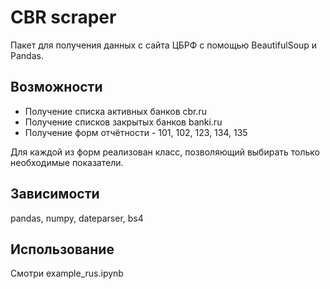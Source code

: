 # CBR scraper
Пакет для получения данных с сайта ЦБРФ с помощью BeautifulSoup и Pandas.

## Возможности

- Получение списка активных банков cbr.ru
- Получение списков закрытых банков banki.ru
- Получение форм отчётности - 101, 102, 123, 134, 135

Для каждой из форм реализован класс, позволяющий выбирать только необходимые показатели.

## Зависимости

pandas, numpy, dateparser, bs4

## Использование

Смотри example_rus.ipynb
